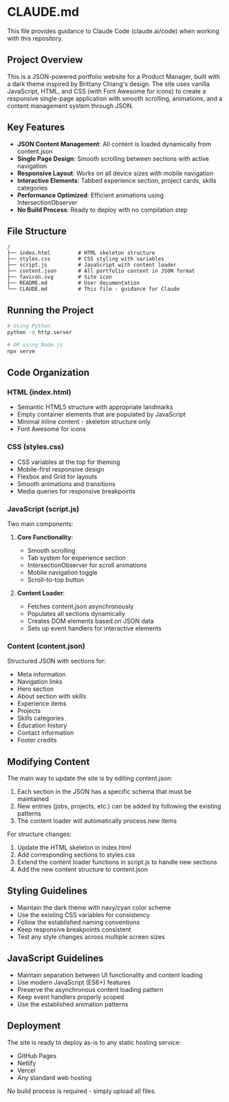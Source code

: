 # CLAUDE.md

This file provides guidance to Claude Code (claude.ai/code) when working with this repository.

## Project Overview

This is a JSON-powered portfolio website for a Product Manager, built with a dark theme inspired by Brittany Chiang's design. The site uses vanilla JavaScript, HTML, and CSS (with Font Awesome for icons) to create a responsive single-page application with smooth scrolling, animations, and a content management system through JSON.

## Key Features

- **JSON Content Management**: All content is loaded dynamically from content.json
- **Single Page Design**: Smooth scrolling between sections with active navigation
- **Responsive Layout**: Works on all device sizes with mobile navigation
- **Interactive Elements**: Tabbed experience section, project cards, skills categories
- **Performance Optimized**: Efficient animations using IntersectionObserver
- **No Build Process**: Ready to deploy with no compilation step

## File Structure

```
/
├── index.html         # HTML skeleton structure
├── styles.css         # CSS styling with variables
├── script.js          # JavaScript with content loader
├── content.json       # All portfolio content in JSON format
├── favicon.svg        # Site icon
├── README.md          # User documentation
└── CLAUDE.md          # This file - guidance for Claude
```

## Running the Project

```bash
# Using Python
python -m http.server

# OR using Node.js
npx serve
```

## Code Organization

### HTML (index.html)
- Semantic HTML5 structure with appropriate landmarks
- Empty container elements that are populated by JavaScript
- Minimal inline content - skeleton structure only
- Font Awesome for icons

### CSS (styles.css)
- CSS variables at the top for theming
- Mobile-first responsive design
- Flexbox and Grid for layouts
- Smooth animations and transitions
- Media queries for responsive breakpoints

### JavaScript (script.js)
Two main components:
1. **Core Functionality**:
   - Smooth scrolling
   - Tab system for experience section
   - IntersectionObserver for scroll animations
   - Mobile navigation toggle
   - Scroll-to-top button

2. **Content Loader**:
   - Fetches content.json asynchronously
   - Populates all sections dynamically
   - Creates DOM elements based on JSON data
   - Sets up event handlers for interactive elements

### Content (content.json)
Structured JSON with sections for:
- Meta information
- Navigation links
- Hero section
- About section with skills
- Experience items
- Projects
- Skills categories
- Education history
- Contact information
- Footer credits

## Modifying Content

The main way to update the site is by editing content.json:

1. Each section in the JSON has a specific schema that must be maintained
2. New entries (jobs, projects, etc.) can be added by following the existing patterns
3. The content loader will automatically process new items

For structure changes:
1. Update the HTML skeleton in index.html
2. Add corresponding sections to styles.css
3. Extend the content loader functions in script.js to handle new sections
4. Add the new content structure to content.json

## Styling Guidelines

- Maintain the dark theme with navy/cyan color scheme
- Use the existing CSS variables for consistency
- Follow the established naming conventions
- Keep responsive breakpoints consistent
- Test any style changes across multiple screen sizes

## JavaScript Guidelines

- Maintain separation between UI functionality and content loading
- Use modern JavaScript (ES6+) features
- Preserve the asynchronous content loading pattern
- Keep event handlers properly scoped
- Use the established animation patterns

## Deployment

The site is ready to deploy as-is to any static hosting service:
- GitHub Pages
- Netlify
- Vercel
- Any standard web hosting

No build process is required - simply upload all files.